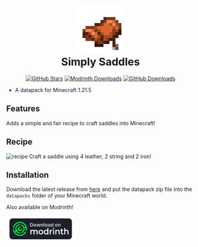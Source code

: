 <h1 align="center">
  <img alt="Icon" src="saddle.png" width="128" height="128" style="image-rendering: pixelated"></br>
  Simply Saddles
</h1>
<p align="center">
<a href="https://github.com/IViddyy/simply-saddles/stargazers"><img alt="GitHub Stars" src="https://img.shields.io/github/stars/IViddyy/simply-saddles?style=for-the-badge&labelColor=000000&color=ffcc00"></a>
<a href="https://modrinth.com/datapack/simply-saddles"><img alt="Modrinth Downloads" src="https://img.shields.io/modrinth/dt/simply-saddles?label=Modrinth&style=for-the-badge&logo=modrinth&labelColor=000000"></a>
<a href="https://github.com/IViddyy/simply-saddles/releases/latest"><img alt="GitHub Downloads" src="https://img.shields.io/github/downloads/IViddyy/simply-saddles/total?logo=github&style=for-the-badge&labelColor=000000&color=08872B"></a>
</p>

* A datapack for Minecraft 1.21.5

## Features

Adds a simple and fair recipe to craft saddles into Minecraft!

## Recipe
![recipe](https://github.com/user-attachments/assets/e0e38dd3-3ad5-40d2-b811-f0543a12f55b)
Craft a saddle using 4 leather, 2 string and 2 iron!
## Installation

Download the latest release from [here](https://github.com/IViddyy/simply-saddles/releases/latest) and put the datapack zip file into the `datapacks` folder of your Minecraft world.

Also available on Modrinth!

<a href="https://modrinth.com/datapack/simply-saddles">
<picture>
  <source height="72px" media="(prefers-color-scheme: dark)" srcset="https://raw.githubusercontent.com/Tschipcraft/badges/main/assets/modrinth-badge-dark.svg">
  <source height="72px" media="(prefers-color-scheme: light)" srcset="https://raw.githubusercontent.com/Tschipcraft/badges/main/assets/modrinth-badge-light.svg">
  <img height="72px" alt="Download on Modrinth" src="https://raw.githubusercontent.com/Tschipcraft/badges/main/assets/modrinth-badge-dark.svg">
</picture>
</a>
